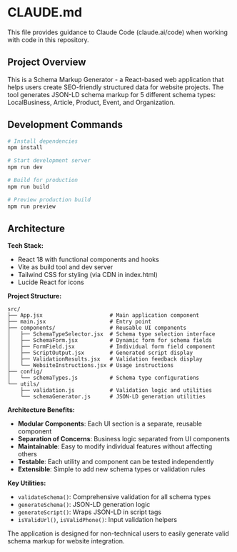 # CLAUDE.md

This file provides guidance to Claude Code (claude.ai/code) when working with code in this repository.

## Project Overview

This is a Schema Markup Generator - a React-based web application that helps users create SEO-friendly structured data for website projects. The tool generates JSON-LD schema markup for 5 different schema types: LocalBusiness, Article, Product, Event, and Organization.

## Development Commands

```bash
# Install dependencies
npm install

# Start development server
npm run dev

# Build for production
npm run build

# Preview production build
npm run preview
```

## Architecture

**Tech Stack:**
- React 18 with functional components and hooks
- Vite as build tool and dev server
- Tailwind CSS for styling (via CDN in index.html)
- Lucide React for icons

**Project Structure:**
```
src/
├── App.jsx                     # Main application component
├── main.jsx                    # Entry point
├── components/                 # Reusable UI components
│   ├── SchemaTypeSelector.jsx  # Schema type selection interface
│   ├── SchemaForm.jsx          # Dynamic form for schema fields
│   ├── FormField.jsx           # Individual form field component
│   ├── ScriptOutput.jsx        # Generated script display
│   ├── ValidationResults.jsx   # Validation feedback display
│   └── WebsiteInstructions.jsx # Usage instructions
├── config/
│   └── schemaTypes.js          # Schema type configurations
└── utils/
    ├── validation.js           # Validation logic and utilities
    └── schemaGenerator.js      # JSON-LD generation utilities
```

**Architecture Benefits:**
- **Modular Components**: Each UI section is a separate, reusable component
- **Separation of Concerns**: Business logic separated from UI components
- **Maintainable**: Easy to modify individual features without affecting others
- **Testable**: Each utility and component can be tested independently
- **Extensible**: Simple to add new schema types or validation rules

**Key Utilities:**
- `validateSchema()`: Comprehensive validation for all schema types
- `generateSchema()`: JSON-LD generation logic
- `generateScript()`: Wraps JSON-LD in script tags
- `isValidUrl()`, `isValidPhone()`: Input validation helpers

The application is designed for non-technical users to easily generate valid schema markup for website integration.